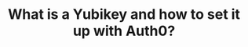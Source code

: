 ---
title: What is a Yubikey and how to set it up with Auth0?
redirect_to: 'https://auth0.com/blog/what-is-a-yubikey-and-how-to-set-it-up-with-auth0/'
platform: medium
medium_excerpt: Learn what is a Yubikey and how you can set one up with your Auth0 account.
---